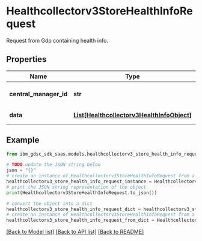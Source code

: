 # Healthcollectorv3StoreHealthInfoRequest

Request from Gdp containing health info.

## Properties

Name | Type | Description | Notes
------------ | ------------- | ------------- | -------------
**central_manager_id** | **str** | ID of central manager. | [optional] 
**data** | [**List[Healthcollectorv3HealthInfoObject]**](Healthcollectorv3HealthInfoObject.md) | Health data from GDP. | [optional] 

## Example

```python
from ibm_gdsc_sdk_saas.models.healthcollectorv3_store_health_info_request import Healthcollectorv3StoreHealthInfoRequest

# TODO update the JSON string below
json = "{}"
# create an instance of Healthcollectorv3StoreHealthInfoRequest from a JSON string
healthcollectorv3_store_health_info_request_instance = Healthcollectorv3StoreHealthInfoRequest.from_json(json)
# print the JSON string representation of the object
print(Healthcollectorv3StoreHealthInfoRequest.to_json())

# convert the object into a dict
healthcollectorv3_store_health_info_request_dict = healthcollectorv3_store_health_info_request_instance.to_dict()
# create an instance of Healthcollectorv3StoreHealthInfoRequest from a dict
healthcollectorv3_store_health_info_request_from_dict = Healthcollectorv3StoreHealthInfoRequest.from_dict(healthcollectorv3_store_health_info_request_dict)
```
[[Back to Model list]](../README.md#documentation-for-models) [[Back to API list]](../README.md#documentation-for-api-endpoints) [[Back to README]](../README.md)


